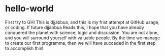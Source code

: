 # hello-world
First try to GH!
This is djjabbua, and this is my frist attempt at GitHub usage, or coding. If future djjabbua Reads this, I hope that you have already conquered the planet with science, logic and discussion. You are not alone, and you will surround yourself with valuable people. By the time we manage to create our first programme, then we will have succeded in the first step to accomplish this!
